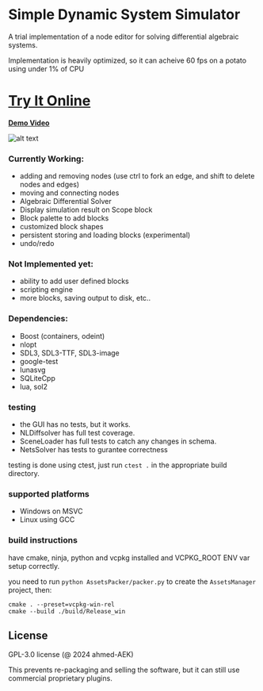 # Simple Dynamic System Simulator
A trial implementation of a node editor for solving differential algebraic systems.

Implementation is heavily optimized, so it can acheive 60 fps on a potato using under 1% of CPU
# [Try It Online](https://ahmed-aek.github.io/DynamicSimulator-Online/)

**[Demo Video](https://youtu.be/xRRwlTSGhQI)**

![alt text](https://github.com/ahmed-AEK/dummy_NodeEditor/blob/main/docs/preview.png?raw=true)

### Currently Working:
- adding and removing nodes (use ctrl to fork an edge, and shift to delete nodes and edges)
- moving and connecting nodes
- Algebraic Differential Solver
- Display simulation result on Scope block
- Block palette to add blocks
- customized block shapes
- persistent storing and loading blocks (experimental)
- undo/redo

### Not Implemented yet:
- ability to add user defined blocks
- scripting engine
- more blocks, saving output to disk, etc..


### Dependencies:
- Boost (containers, odeint)
- nlopt
- SDL3, SDL3-TTF, SDL3-image
- google-test
- lunasvg
- SQLiteCpp
- lua, sol2

### testing

- the GUI has no tests, but it works.
- NLDiffsolver has full test coverage. 
- SceneLoader has full tests to catch any changes in schema.
- NetsSolver has tests to gurantee correctness

testing is done using ctest, just run `ctest .` in the appropriate build directory.

### supported platforms
- Windows on MSVC
- Linux using GCC

### build instructions

have cmake, ninja, python and vcpkg installed and VCPKG_ROOT ENV var setup correctly.

you need to run `python AssetsPacker/packer.py` to create the `AssetsManager` project, then:

```
cmake . --preset=vcpkg-win-rel
cmake --build ./build/Release_win
```

License
-----------
GPL-3.0 license (@ 2024 ahmed-AEK)

This prevents re-packaging and selling the software, but it can still use commercial proprietary plugins.

[def]: https://dynamicsimulator-beta.static.domains/